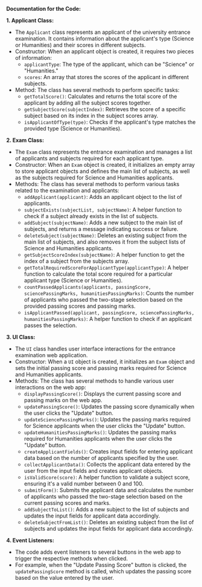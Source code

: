 **Documentation for the Code:**

**1. Applicant Class:**
- The `Applicant` class represents an applicant of the university entrance examination. It contains information about the applicant's type (Science or Humanities) and their scores in different subjects.
- Constructor: When an applicant object is created, it requires two pieces of information:
  - `applicantType`: The type of the applicant, which can be "Science" or "Humanities."
  - `scores`: An array that stores the scores of the applicant in different subjects.
- Method: The class has several methods to perform specific tasks:
  - `getTotalScore()`: Calculates and returns the total score of the applicant by adding all the subject scores together.
  - `getSubjectScore(subjectIndex)`: Retrieves the score of a specific subject based on its index in the subject scores array.
  - `isApplicantOfType(type)`: Checks if the applicant's type matches the provided type (Science or Humanities).

**2. Exam Class:**
- The `Exam` class represents the entrance examination and manages a list of applicants and subjects required for each applicant type.
- Constructor: When an `Exam` object is created, it initializes an empty array to store applicant objects and defines the main list of subjects, as well as the subjects required for Science and Humanities applicants.
- Methods: The class has several methods to perform various tasks related to the examination and applicants:
  - `addApplicant(applicant)`: Adds an applicant object to the list of applicants.
  - `subjectExists(subjectList, subjectName)`: A helper function to check if a subject already exists in the list of subjects.
  - `addSubject(subjectName)`: Adds a new subject to the main list of subjects, and returns a message indicating success or failure.
  - `deleteSubject(subjectName)`: Deletes an existing subject from the main list of subjects, and also removes it from the subject lists of Science and Humanities applicants.
  - `getSubjectScoreIndex(subjectName)`: A helper function to get the index of a subject from the subjects array.
  - `getTotalRequiredScoreForApplicantType(applicantType)`: A helper function to calculate the total score required for a particular applicant type (Science or Humanities).
  - `countPassedApplicants(applicants, passingScore, sciencePassingMarks, humanitiesPassingMarks)`: Counts the number of applicants who passed the two-stage selection based on the provided passing scores and passing marks.
  - `isApplicantPassed(applicant, passingScore, sciencePassingMarks, humanitiesPassingMarks)`: A helper function to check if an applicant passes the selection.

**3. UI Class:**
- The `UI` class handles user interface interactions for the entrance examination web application.
- Constructor: When a `UI` object is created, it initializes an `Exam` object and sets the initial passing score and passing marks required for Science and Humanities applicants.
- Methods: The class has several methods to handle various user interactions on the web app:
  - `displayPassingScore()`: Displays the current passing score and passing marks on the web app.
  - `updatePassingScore()`: Updates the passing score dynamically when the user clicks the "Update" button.
  - `updateSciencePassingMarks()`: Updates the passing marks required for Science applicants when the user clicks the "Update" button.
  - `updateHumanitiesPassingMarks()`: Updates the passing marks required for Humanities applicants when the user clicks the "Update" button.
  - `createApplicantFields()`: Creates input fields for entering applicant data based on the number of applicants specified by the user.
  - `collectApplicantData()`: Collects the applicant data entered by the user from the input fields and creates applicant objects.
  - `isValidScore(score)`: A helper function to validate a subject score, ensuring it's a valid number between 0 and 100.
  - `submitForm()`: Submits the applicant data and calculates the number of applicants who passed the two-stage selection based on the current passing scores and marks.
  - `addSubjectToList()`: Adds a new subject to the list of subjects and updates the input fields for applicant data accordingly.
  - `deleteSubjectFromList()`: Deletes an existing subject from the list of subjects and updates the input fields for applicant data accordingly.

**4. Event Listeners:**
- The code adds event listeners to several buttons in the web app to trigger the respective methods when clicked.
- For example, when the "Update Passing Score" button is clicked, the `updatePassingScore` method is called, which updates the passing score based on the value entered by the user.


